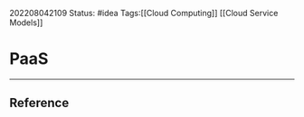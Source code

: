 202208042109
Status: #idea
Tags:[[Cloud Computing]] [[Cloud Service Models]] 

# PaaS

---


## Reference